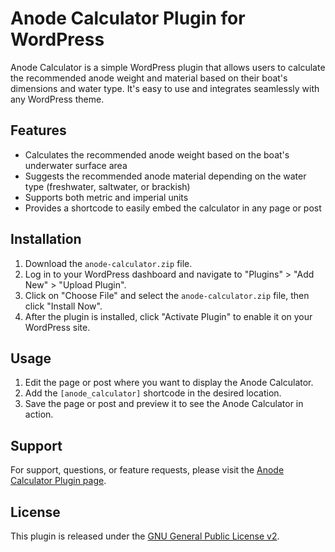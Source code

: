 # Anode Calculator Plugin for WordPress

Anode Calculator is a simple WordPress plugin that allows users to calculate the recommended anode weight and material based on their boat's dimensions and water type. It's easy to use and integrates seamlessly with any WordPress theme.

## Features

- Calculates the recommended anode weight based on the boat's underwater surface area
- Suggests the recommended anode material depending on the water type (freshwater, saltwater, or brackish)
- Supports both metric and imperial units
- Provides a shortcode to easily embed the calculator in any page or post

## Installation

1. Download the `anode-calculator.zip` file.
2. Log in to your WordPress dashboard and navigate to "Plugins" > "Add New" > "Upload Plugin".
3. Click on "Choose File" and select the `anode-calculator.zip` file, then click "Install Now".
4. After the plugin is installed, click "Activate Plugin" to enable it on your WordPress site.

## Usage

1. Edit the page or post where you want to display the Anode Calculator.
2. Add the `[anode_calculator]` shortcode in the desired location.
3. Save the page or post and preview it to see the Anode Calculator in action.

## Support

For support, questions, or feature requests, please visit the [Anode Calculator Plugin page](https://www.example.com/anode-calculator).

## License

This plugin is released under the [GNU General Public License v2](https://www.gnu.org/licenses/gpl-2.0.html).
